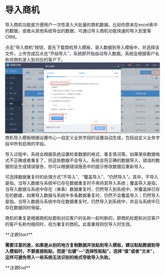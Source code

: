 # **导入商机**

导入商机功能是方便用户一次性录入大批量的商机数据。比如你原来在excel表中的数据，或者从其他系统导出的数据，可通过导入商机功能快速的导入到爱客CRM。

点击“导入商机”按钮，首先下载商机导入模板，录入数据到导入模板中，并选择该文件，上传完成后点击“开始导入”，系统即开始自动导入数据。系统会根据客户名称将商机录入到对应的客户下。![](/assets/导入商机01.png)商机导入模板根据设置中心—自定义业务字段的设置自动生成，包括自定义业务字段中所有启用的字段。

导入过程中，系统会根据系统设置检查数据的格式、重复情况等。如果某些数据格式不正确或者重复了，则这些数据不会导入。系统会将正确的数据导入，错误的数据则会生成错误报告，你可以根据错误报告中的提示修改数据后重新导入。

可选择数据重复时的处理方式“不导入”、“覆盖导入”、“仍然导入”。其中，不导入是指，当导入数据与系统中已存在数据重复时不再将其导入系统；覆盖导入是指，当导入数据与系统中存在（单条）数据重复时，仍然导入到系统中，并覆盖掉已存在的数据，如果导入数据与系统中多条数据重复时，仍然不会覆盖导入；仍然导入是指，当导入数据与系统中存在数据重复时，仍然导入到系统中，并且与系统中已存在数据同时保留。

商机的重复是根据商机标题和对应客户的名称一起判断的，即商机标题和对应客户的客户名称均相同时，视为重复的商机。此查重规则仅导入时生效。

_\*\*注意Start\*\*_

**需要注意的是，如果是从别的地方复制数据并张贴到导入模板，建议粘贴数据到导入模板时，不要直接粘贴，而是“右键”—“选择性粘贴”，选择“值”或者“文本”，这样可避免带入一些系统无法识别的格式导致导入失败。**

_\*\*注意End\*\*_

